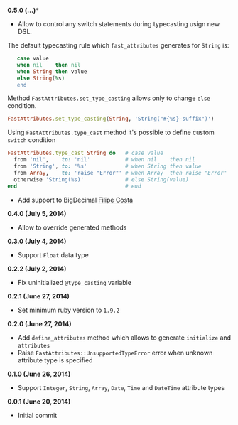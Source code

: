 **0.5.0 (...)***
* Allow to control any switch statements during typecasting usign new DSL.

The default typecasting rule which `fast_attributes` generates for `String` is:
```ruby
   case value
   when nil    then nil
   when String then value
   else String(%s)
   end
```
Method `FastAttributes.set_type_casting` allows only to change `else` condition.
```ruby
FastAttributes.set_type_casting(String, 'String("#{%s}-suffix")')
```

Using `FastAttributes.type_cast` method it's possible to define custom `switch` condition
```ruby
FastAttributes.type_cast String do   # case value
  from 'nil', 	 to: 'nil'           # when nil    then nil
  from 'String', to: '%s'            # when String then value
  from Array,    to: 'raise "Error"' # when Array  then raise "Error"
  otherwise 'String(%s)'             # else String(value)
end                                  # end
```

* Add support to BigDecimal [Filipe Costa](https://github.com/applift/fast_attributes/pull/2)

**0.4.0 (July 5, 2014)**
* Allow to override generated methods

**0.3.0 (July 4, 2014)**
* Support `Float` data type

**0.2.2 (July 2, 2014)**
* Fix uninitialized `@type_casting` variable

**0.2.1 (June 27, 2014)**
* Set minimum ruby version to `1.9.2`

**0.2.0 (June 27, 2014)**
* Add `define_attributes` method which allows to generate `initialize` and `attributes`
* Raise `FastAttributes::UnsupportedTypeError` error when unknown attribute type is specified

**0.1.0 (June 26, 2014)**
* Support `Integer`, `String`, `Array`, `Date`, `Time` and `DateTime` attribute types

**0.0.1 (June 20, 2014)**
* Initial commit
